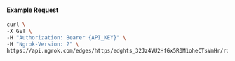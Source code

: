 <!-- Code generated for API Clients. DO NOT EDIT. -->

#### Example Request

```bash
curl \
-X GET \
-H "Authorization: Bearer {API_KEY}" \
-H "Ngrok-Version: 2" \
https://api.ngrok.com/edges/https/edghts_32Jz4VU2HfGx5R0M1oheCTsVmHr/routes/edghtsrt_32Jz4QQDl3FOoJC82iP8byuhg6z/compression
```
